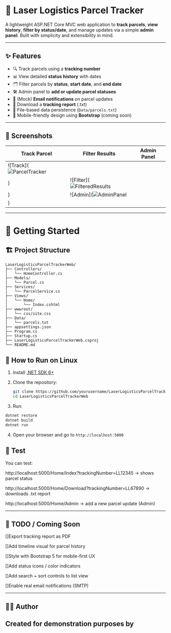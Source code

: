 # 🚚 Laser Logistics Parcel Tracker

A lightweight ASP.NET Core MVC web application to **track parcels**, **view history**, **filter by status/date**, and manage updates via a simple **admin panel**. Built with simplicity and extensibility in mind.


---

## ✨ Features

- 🔍 Track parcels using a **tracking number**
- 📊 View detailed **status history** with dates
- 🗂 Filter parcels by **status**, **start date**, and **end date**
- 🛠 Admin panel to **add or update parcel statuses**
- 📨 (Mock) **Email notifications** on parcel updates
- 📄 Download a **tracking report** (.txt)
- 💾 File-based data persistence (`Data/parcels.txt`)
- 📱 Mobile-friendly design using **Bootstrap** (coming soon)

---

## 📸 Screenshots

| Track Parcel | Filter Results | Admin Panel |
|--------------|----------------|-------------|
| ![Track](![ParcelTracker](https://github.com/user-attachments/assets/af955451-bc6d-4733-be6c-7cab880f1cb9)
) | ![Filter](![FilteredResults](https://github.com/user-attachments/assets/c88e742b-8874-48cb-8827-ab7166206897)
) | ![Admin](![AdminPanel](https://github.com/user-attachments/assets/5cbab5e2-64c1-4c6f-9c88-5971a2907f64)
) |

---

# 🚀 Getting Started

## 🏗 Project Structure

```
LaserLogisticsParcelTrackerWeb/
├── Controllers/
│   └── HomeController.cs
├── Models/
│   └── Parcel.cs
├── Services/
│   └── ParcelService.cs
├── Views/
│   └── Home/
│       └── Index.cshtml
├── wwwroot/
│   └── css/site.css
├── Data/
│   └── parcels.txt
├── appsettings.json
├── Program.cs
├── Startup.cs
├── LaserLogisticsParcelTrackerWeb.csproj
└── README.md

```

## 🏃 How to Run on Linux
1. Install [.NET SDK 6+](https://dotnet.microsoft.com/en-us/download/dotnet/6.0)
2. Clone the repository:

   ```bash
   git clone https://github.com/yourusername/LaserLogisticsParcelTrackerWeb.git
   cd LaserLogisticsParcelTrackerWeb
   ```
3. Run:
```bash
dotnet restore
dotnet build
dotnet run
```
4. Open your browser and go to `http://localhost:5000`


## 🧪 Test

You can test:

http://localhost:5000/Home/Index?trackingNumber=LL12345 → shows parcel status

http://localhost:5000/Home/Download?trackingNumber=LL67890 → downloads .txt report

http://localhost:5000/Home/Admin → add a new parcel update (Admin)

---
## 📌 TODO / Coming Soon
 []Export tracking report as PDF

 []Add timeline visual for parcel history

 []Style with Bootstrap 5 for mobile-first UX

 []Add status icons / color indicators

 []Add search + sort controls to list view

 []Enable real email notifications (SMTP)

---

## 👨‍💻 Author

Created for demonstration purposes by <Lindiwe Thabsile Dlomo>
---
